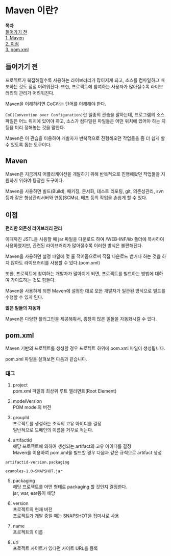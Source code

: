 # Maven 이란?

**목차**  
[들어가기 전](#들어가기-전)  
[1. Maven](#maven)  
[2. 이점](#이점)  
[3. pom.xml](#pom.xml)  

## **들어가기 전**

프로젝트가 복잡해질수록 사용하는 라이브러리가 많이지게 되고, 소스를 컴파일하고 배포하는 것도 점점 어려워진다. 또한, 프로젝트에 참여하는 사용자가 많아질수록 라이브러리의 관리가 어려워진다.  

Maven을 이해하려면 CoC라는 단어를 이해해야 한다.

`CoC(Convention over Configuration)`란 일종의 관습을 말하는데, 프로그램의 소스파일은 어느 위치에 있어야 하고, 소스가 컴파일된 파일들은 어떤 위치에 있어야 하는 지 등을 미리 정해놓는 것을 말한다.

Maven은 이 관습을 이용하여 개발자가 반복적으로 진행해오던 작업들을 좀 더 쉽게 할 수 있도록 돕는 도구이다.

## **Maven**

Maven은 지금까지 어플리케이션을 개발하기 위해 반복적으로 진행해왔던 작업들을 지원하기 위하여 등장한 도구이다.

Maven을 사용하면 빌드(Build), 패키징, 문서화, 테스트 리포팅, git, 의존성관리, svn등과 같은 형상관리서버와 연동(SCMs), 배포 등의 작업을 손쉽게 할 수 있다.

## **이점**

**편리한 의존성 라이브러리 관리**

이때까진 JSTL을 사용할 때 jar 파일을 다운로드 하여 /WEB-INF/lib 폴더에 복사하여 사용하였지만, 관련된 라이브러리가 많아질수록 이러한 방식은 불편해진다.

Maven을 사용하면 설정 파일에 몇 줄 적어줌으로써 직접 다운로드 받거나 하는 것을 하지 않아도 라이브러리를 사용할 수 있다.(pom.xml)

또한, 프로젝트에 참여하는 개발자가 많아지게 되면, 프로젝트를 빌드하는 방법에 대하여 가이드하는 것도 힘들다.

Maven을 사용하게 되면 Maven에 설정한 대로 모든 개발자가 일관된 방식으로 빌드를 수행할 수 있게 된다.

**많은 일들의 자동화**

Maven은 다양한 플러그인을 제공해줘서, 굉장히 많은 일들을 자동화시킬 수 있다.

## **pom.xml**

Maven 기반의 프로젝트를 생성할 경우 프로젝트 하위에 pom.xml 파일이 생성됩니다.

pom.xml 파일을 살펴보면 다음과 같습니다.

### **태그**

1. project  
pom.xml 파일의 최상위 루트 엘리먼트(Root Element)

2. modelVersion  
POM model의 버전

3. groupId  
프로젝트를 생성하는 조직의 고유 아이디를 결정  
일반적으로 도메인의 이름을 거꾸로 적는다.

4. artifactId  
해당 프로젝트에 의하여 생성되는 artifact의 고유 아이디를 결정  
Maven을 이용하여 pom.xml을 빌드할 경우 다음과 같은 규칙으로 artifact 생성
```
artifactid-version.packaging

examples-1.0-SNAPSHOT.jar
```

5. packaging  
해당 프로젝트를 어떤 형태로 packaging 할 것인지 결정한다.  
jar, war, ear등이 해당

6. version  
프로젝트의 현재 버전  
프로젝트가 개발 중일 때는 SNAPSHOT을 접미사로 사용  

7. name  
프로젝트의 이름  

8. url  
프로젝트 사이트가 있다면 사이트 URL을 등록
